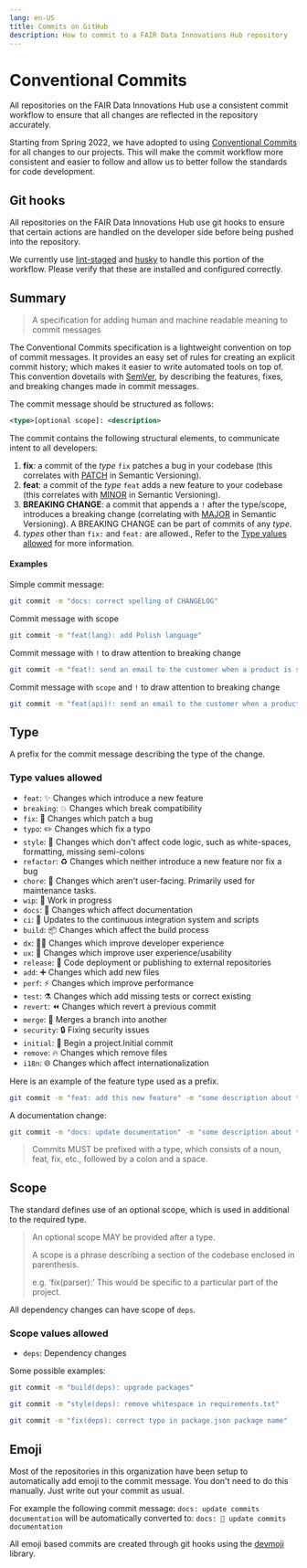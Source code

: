 ```yaml
---
lang: en-US
title: Commits on GitHub
description: How to commit to a FAIR Data Innovations Hub repository
---
```


# Conventional Commits

All repositories on the FAIR Data Innovations Hub use a consistent commit workflow to ensure that all changes are reflected in the repository accurately.

Starting from Spring 2022, we have adopted to using [Conventional Commits](https://www.conventionalcommits.org/en/v1.0.0/#summary) for all changes to our projects. This will make the commit workflow more consistent and easier to follow and allow us to better follow the standards for code development.

## Git hooks

All repositories on the FAIR Data Innovations Hub use git hooks to ensure that certain actions are handled on the developer side before being pushed into the repository.

We currently use [lint-staged](https://github.com/okonet/lint-staged) and [husky](https://github.com/typicode/husky) to handle this portion of the workflow. Please verify that these are installed and configured correctly.

## Summary

> A specification for adding human and machine readable meaning to commit messages

The Conventional Commits specification is a lightweight convention on top of commit messages. It provides an easy set of rules for creating an explicit commit history; which makes it easier to write automated tools on top of. This convention dovetails with [SemVer](http://semver.org/), by describing the features, fixes, and breaking changes made in commit messages.

The commit message should be structured as follows:

```xml
<type>[optional scope]: <description>
```

The commit contains the following structural elements, to communicate intent to all developers:

1. **fix**: a commit of the _type_ `fix` patches a bug in your codebase (this correlates with [PATCH](https://semver.org/#spec-item-6) in Semantic Versioning).
2. **feat**: a commit of the _type_ `feat` adds a new feature to your codebase (this correlates with [MINOR](https://semver.org/#spec-item-7) in Semantic Versioning).
3. **BREAKING CHANGE**: a commit that appends a `!` after the type/scope, introduces a breaking change (correlating with [MAJOR](https://semver.org/#spec-item-8) in Semantic Versioning). A BREAKING CHANGE can be part of commits of any _type_.
4. _types_ other than `fix:` and `feat:` are allowed., Refer to the [Type values allowed](#type-values-allowed) for more information.

#### Examples

Simple commit message:

```bash
git commit -m "docs: correct spelling of CHANGELOG"
```

Commit message with scope

```bash
git commit -m "feat(lang): add Polish language"
```

Commit message with `!` to draw attention to breaking change

```bash
git commit -m "feat!: send an email to the customer when a product is shipped"
```

Commit message with `scope` and `!` to draw attention to breaking change

```bash
git commit -m "feat(api)!: send an email to the customer when a product is shipped"
```

## Type

A prefix for the commit message describing the type of the change.

### Type values allowed

- `feat`: :sparkles: Changes which introduce a new feature
- `breaking`: :boom: Changes which break compatibility
- `fix`: :bug: Changes which patch a bug
- `typo`: :pencil2: Changes which fix a typo
- `style`: :art: Changes which don't affect code logic, such as white-spaces, formatting, missing semi-colons
- `refactor`: :recycle: Changes which neither introduce a new feature nor fix a bug
- `chore`: :wrench: Changes which aren't user-facing. Primarily used for maintenance tasks.
- `wip`: :construction: Work in progress
- `docs`: :memo: Changes which affect documentation
- `ci`: :construction_worker: Updates to the continuous integration system and scripts
- `build`: :package: Changes which affect the build process
- `dx`: :technologist: Changes which improve developer experience
- `ux`: :children_crossing: Changes which improve user experience/usability
- `release`: :rocket: Code deployment or publishing to external repositories
- `add`: :heavy_plus_sign: Changes which add new files
- `perf`: :zap: Changes which improve performance
- `test`: :alembic: Changes which add missing tests or correct existing
- `revert`: :rewind: Changes which revert a previous commit
- `merge`: :twisted_rightwards_arrows: Merges a branch into another
- `security`: :lock: Fixing security issues
- `initial`: :tada: Begin a project.Initial commit
- `remove`: :fire: Changes which remove files
- `i18n`: :globe_with_meridians: Changes which affect internationalization

Here is an example of the feature type used as a prefix.

```bash
git commit -m "feat: add this new feature" -m "some description about this feature"
```

A documentation change:

```bash
git commit -m "docs: update documentation" -m "some description about this change"
```

> Commits MUST be prefixed with a type, which consists of a noun, feat, fix, etc., followed by a colon and a space.

## Scope

The standard defines use of an optional scope, which is used in additional to the required type.

> An optional scope MAY be provided after a type.
>
> A scope is a phrase describing a section of the codebase enclosed in parenthesis.
>
> e.g. ‘fix(parser):’ This would be specific to a particular part of the project.

All dependency changes can have scope of `deps`.

### Scope values allowed

- `deps`: Dependency changes

Some possible examples:

```bash
git commit -m "build(deps): upgrade packages"
```

```bash
git commit -m "style(deps): remove whitespace in requirements.txt"
```

```bash
git commit -m "fix(deps): correct typo in package.json package name"
```

## Emoji

Most of the repositories in this organization have been setup to automatically add emoji to the commit message. You don't need to do this manually. Just write out your commit as usual.

For example the following commit message: `docs: update commits documentation` will be automatically converted to: `docs: 📄 update commits documentation`

All emoji based commits are created through git hooks using the [devmoji](https://github.com/folke/devmoji) library.
